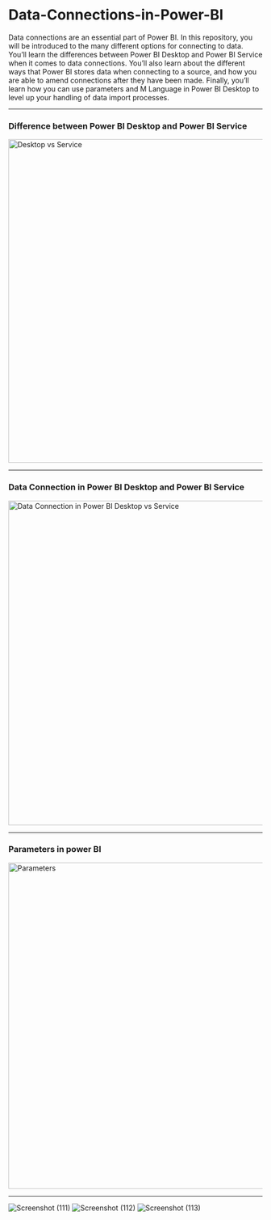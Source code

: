 # Data-Connections-in-Power-BI
Data connections are an essential part of Power BI. In this repository, you will be introduced to the many different options for connecting to data. You’ll learn the differences between Power BI Desktop and Power BI Service when it comes to data connections. You’ll also learn about the different ways that Power BI stores data when connecting to a source, and how you are able to amend connections after they have been made. Finally, you’ll learn how you can use parameters and M Language in Power BI Desktop to level up your handling of data import processes.

-----

### Difference between Power BI Desktop and Power BI Service
<img width="640" alt="Desktop vs Service" src="https://user-images.githubusercontent.com/59821979/190060639-6ea2f0f6-c8a9-4385-b94b-d78283270cc3.PNG">

-----

### Data Connection in Power BI Desktop and Power BI Service
<img width="642" alt="Data Connection in Power BI Desktop vs Service" src="https://user-images.githubusercontent.com/59821979/190060862-9c2e9f66-2e10-4b24-bcee-862e7e6744eb.PNG">

-----
### Parameters in power BI
<img width="645" alt="Parameters" src="https://user-images.githubusercontent.com/59821979/191313394-0226d5b1-a8fd-4481-bdc7-e0e61a3d46a7.PNG">

-----
![Screenshot (111)](https://user-images.githubusercontent.com/59821979/192160006-f3340b3f-a6e0-47f3-8f80-01a678c563e0.png)
![Screenshot (112)](https://user-images.githubusercontent.com/59821979/192160010-ed3d983d-66df-46ec-8aa1-950811b41b18.png)
![Screenshot (113)](https://user-images.githubusercontent.com/59821979/192160012-ee3ad21e-74d3-442e-bcfa-29a3ff9c314a.png)

